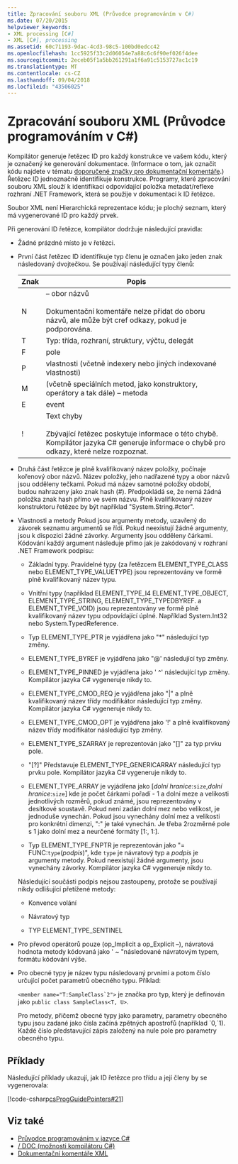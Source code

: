 ```yaml
---
title: Zpracování souboru XML (Průvodce programováním v C#)
ms.date: 07/20/2015
helpviewer_keywords:
- XML processing [C#]
- XML [C#], processing
ms.assetid: 60c71193-9dac-4cd3-98c5-100bd0edcc42
ms.openlocfilehash: 1cc5925f33c2d06054e7a88c6c6f90ef026f4dee
ms.sourcegitcommit: 2eceb05f1a5bb261291a1f6a91c5153727ac1c19
ms.translationtype: MT
ms.contentlocale: cs-CZ
ms.lasthandoff: 09/04/2018
ms.locfileid: "43506025"
---
```

# <a name="processing-the-xml-file-c-programming-guide"></a>Zpracování souboru XML (Průvodce programováním v C#)
Kompilátor generuje řetězec ID pro každý konstrukce ve vašem kódu, který je označený ke generování dokumentace. (Informace o tom, jak označit kódu najdete v tématu [doporučené značky pro dokumentační komentáře](../../../csharp/programming-guide/xmldoc/recommended-tags-for-documentation-comments.md).) Řetězec ID jednoznačně identifikuje konstrukce. Programy, které zpracování souboru XML slouží k identifikaci odpovídající položka metadat/reflexe rozhraní .NET Framework, která se použije v dokumentaci k ID řetězce.  
  
 Soubor XML není Hierarchická reprezentace kódu; je plochý seznam, který má vygenerované ID pro každý prvek.  
  
 Při generování ID řetězce, kompilátor dodržuje následující pravidla:  
  
-   Žádné prázdné místo je v řetězci.  
  
-   První část řetězec ID identifikuje typ členu je označen jako jeden znak následovaný dvojtečkou. Se používají následující typy členů:  
  
    |Znak|Popis|  
    |---------------|-----------------|  
    |N|– obor názvů<br /><br /> Dokumentační komentáře nelze přidat do oboru názvů, ale může být cref odkazy, pokud je podporována.|  
    |T|Typ: třída, rozhraní, struktury, výčtu, delegát|  
    |F|pole|  
    |P|vlastnosti (včetně indexery nebo jiných indexované vlastnosti)|  
    |M|(včetně speciálních metod, jako konstruktory, operátory a tak dále) – metoda|  
    |E|event|  
    |!|Text chyby<br /><br /> Zbývající řetězec poskytuje informace o této chybě. Kompilátor jazyka C# generuje informace o chybě pro odkazy, které nelze rozpoznat.|  
  
-   Druhá část řetězce je plně kvalifikovaný název položky, počínaje kořenový obor názvů. Název položky, jeho nadřazené typy a obor názvů jsou odděleny tečkami. Pokud má název samotné položky období, budou nahrazeny jako znak hash (#). Předpokládá se, že nemá žádná položka znak hash přímo ve svém názvu. Plně kvalifikovaný název konstruktoru řetězec by být například "System.String.#ctor".  
  
-   Vlastnosti a metody Pokud jsou argumenty metody, uzavřený do závorek seznamu argumentů se řídí. Pokud neexistují žádné argumenty, jsou k dispozici žádné závorky. Argumenty jsou odděleny čárkami. Kódování každý argument následuje přímo jak je zakódovaný v rozhraní .NET Framework podpisu:  
  
    -   Základní typy. Pravidelné typy (za řetězcem ELEMENT_TYPE_CLASS nebo ELEMENT_TYPE_VALUETYPE) jsou reprezentovány ve formě plně kvalifikovaný název typu.  
  
    -   Vnitřní typy (například ELEMENT_TYPE_I4 ELEMENT_TYPE_OBJECT, ELEMENT_TYPE_STRING, ELEMENT_TYPE_TYPEDBYREF. a ELEMENT_TYPE_VOID) jsou reprezentovány ve formě plně kvalifikovaný název typu odpovídající úplné. Například System.Int32 nebo System.TypedReference.  
  
    -   Typ ELEMENT_TYPE_PTR je vyjádřena jako "\*" následující typ změny.  
  
    -   ELEMENT_TYPE_BYREF je vyjádřena jako "\@' následující typ změny.  
  
    -   ELEMENT_TYPE_PINNED je vyjádřena jako ' ^' následující typ změny. Kompilátor jazyka C# vygeneruje nikdy to.  
  
    -   ELEMENT_TYPE_CMOD_REQ je vyjádřena jako "&#124;" a plně kvalifikovaný název třídy modifikátor následující typ změny. Kompilátor jazyka C# vygeneruje nikdy to.  
  
    -   ELEMENT_TYPE_CMOD_OPT je vyjádřena jako '!' a plně kvalifikovaný název třídy modifikátor následující typ změny.  
  
    -   ELEMENT_TYPE_SZARRAY je reprezentován jako "[]" za typ prvku pole.  
  
    -   "[?]" Představuje ELEMENT_TYPE_GENERICARRAY následující typ prvku pole. Kompilátor jazyka C# vygeneruje nikdy to.  
  
    -   ELEMENT_TYPE_ARRAY je vyjádřena jako [*dolní hranice*:`size`,*dolní hranice*:`size`] kde je počet čárkami pořadí - 1 a dolní meze a velikosti jednotlivých rozměrů, pokud známé, jsou reprezentovány v desítkové soustavě. Pokud není zadán dolní mez nebo velikost, je jednoduše vynechán. Pokud jsou vynechány dolní mez a velikosti pro konkrétní dimenzi, ":" je také vynechán. Je třeba 2rozměrné pole s 1 jako dolní mez a neurčené formáty [1:, 1:].  
  
    -   Typ ELEMENT_TYPE_FNPTR je reprezentován jako "= FUNC:`type`(*podpis*)", kde `type` je návratový typ a *podpis* je argumenty metody. Pokud neexistují žádné argumenty, jsou vynechány závorky. Kompilátor jazyka C# vygeneruje nikdy to.  
  
     Následující součásti podpis nejsou zastoupeny, protože se používají nikdy odlišující přetížené metody:  
  
    -   Konvence volání  
  
    -   Návratový typ  
  
    -   TYP ELEMENT_TYPE_SENTINEL  
  
-   Pro převod operátorů pouze (op_Implicit a op_Explicit –), návratová hodnota metody kódovaná jako ' ~ "následované návratovým typem, formátu kódování výše.  
  
-   Pro obecné typy je název typu následovaný prvními a potom číslo určující počet parametrů obecného typu. Příklad:
  
     ``<member name="T:SampleClass`2">`` je značka pro typ, který je definován jako `public class SampleClass<T, U>`.  
  
     Pro metody, přičemž obecné typy jako parametry, parametry obecného typu jsou zadané jako čísla začíná zpětných apostrofů (například \`0,\`1). Každé číslo představující zápis založený na nule pole pro parametry obecného typu.  
  
## <a name="examples"></a>Příklady  
 Následující příklady ukazují, jak ID řetězce pro třídu a její členy by se vygenerovala:  
  
 [!code-csharp[csProgGuidePointers#21](../../../csharp/programming-guide/unsafe-code-pointers/codesnippet/CSharp/processing-the-xml-file_1.cs)]  
  
## <a name="see-also"></a>Viz také

- [Průvodce programováním v jazyce C#](../../../csharp/programming-guide/index.md)  
- [/ DOC (možnosti kompilátoru C#)](../../../csharp/language-reference/compiler-options/doc-compiler-option.md)  
- [Dokumentační komentáře XML](../../../csharp/programming-guide/xmldoc/xml-documentation-comments.md)
